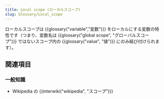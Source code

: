 ```yaml
---
title: Local scope (ローカルスコープ)
slug: Glossary/Local_scope
---
```

ローカルスコープは {{glossary("variable","変数")}} をローカルにする変数の特性です（つまり、変数名は {{glossary("global scope", "グローバルスコープ")}} ではないスコープ内の {{glossary("value", "値")}} にのみ結び付けられます）。

## 関連項目

### 一般知識

- Wikipedia の {{interwiki("wikipedia", "スコープ")}}
